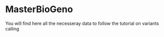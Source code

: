 # MasterBioGeno
You will find here all the necesseray data to follow the tutorial on variants calling
